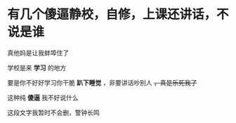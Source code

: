 # 有几个傻逼静校，自修，上课还讲话，不说是谁

真他妈是让我蚌埠住了

学校是来 **学习** 的地方

要是你不好好学习你干脆 **趴下睡觉** ，非要讲话吵别人 ~~，真是乐死我了~~

这种纯 __傻逼__ 我不好说什么

这段文字我暂时不会删，警钟长鸣